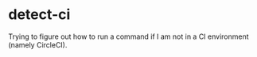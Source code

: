 # detect-ci

Trying to figure out how to run a command if I am not in a CI environment (namely CircleCI).
